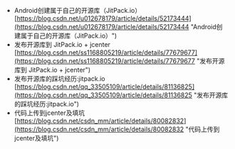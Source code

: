 - Android创建属于自己的开源库（JitPack.io）<br>[https://blog.csdn.net/u012678179/article/details/52173444](https://blog.csdn.net/u012678179/article/details/52173444 "Android创建属于自己的开源库（JitPack.io）")
- 发布开源库到 JitPack.io + jcenter<br>[https://blog.csdn.net/ss1168805219/article/details/77679677](https://blog.csdn.net/ss1168805219/article/details/77679677 "发布开源库到 JitPack.io + jcenter")
- 发布开源库的踩坑经历:jitpack.io<br>[https://blog.csdn.net/qq_33505109/article/details/81136825](https://blog.csdn.net/qq_33505109/article/details/81136825 "发布开源库的踩坑经历:jitpack.io")
- 代码上传到jcenter及填坑<br>[https://blog.csdn.net/csdn_mm/article/details/80082832](https://blog.csdn.net/csdn_mm/article/details/80082832 "代码上传到jcenter及填坑")